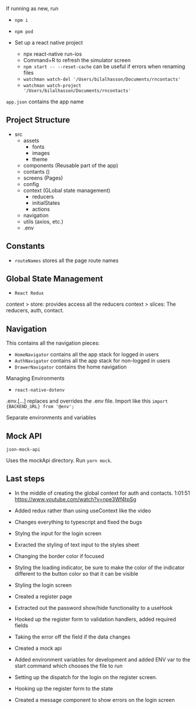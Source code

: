 If running as new, run

- `npm i`
- `npm pod`

- Set up a react native project
  - npx react-native run-ios
  - Command+R to refresh the simulator screen
  - `npm start -- --reset-cache` can be useful if errors when renaming files
  - `watchman watch-del '/Users/bilalhasson/Documents/rncontacts'`
  - `watchman watch-project '/Users/bilalhasson/Documents/rncontacts'`

`app.json` contains the app name

## Project Structure

- src
  - assets
    - fonts
    - images
    - theme
  - components (Reusable part of the app)
  - contants ()
  - screens (Pages)
  - config
  - context (GLobal state management)
    - reducers
    - initialStates
    - actions
  - navigation
  - utils (axios, etc.)
  - .env

## Constants

- `routeNames` stores all the page route names

## Global State Management

- `React Redux`

context > store: provides access all the reducers
context > slices: The reducers, auth, contact.

## Navigation

This contains all the navigation pieces:

- `HomeNavigator` contains all the app stack for logged in users
- `AuthNavigator` contains all the app stack for non-logged in users
- `DrawerNavigator` contains the home navigation

Managing Environments

- `react-native-dotenv`

.env.[...] replaces and overrides the .env file.
Import like this `import {BACKEND_URL} from '@env';`

Separate environments and variables

## Mock API

`json-mock-api`

Uses the mockApi directory. Run `yarn mock`.

## Last steps

- In the middle of creating the global context for auth and contacts. 1:01:51
  https://www.youtube.com/watch?v=npe3Wf4tpSg
- Added redux rather than using useContext like the video
- Changes everything to typescript and fixed the bugs
- Stylng the input for the login screen
- Exracted the styling of text input to the styles sheet
- Changing the border color if focused
- Styling the loading indicator, be sure to make the color of the indicator different to the button color so that it can be visible
- Styling the login screen
- Created a register page
- Extracted out the password show/hide functionality to a useHook
- Hooked up the register form to validation handlers, added required fields
- Taking the error off the field if the data changes
- Created a mock api
- Added environment variables for development and added ENV var to the start command which chooses the file to run

- Setting up the dispatch for the login on the register screen.
- Hooking up the register form to the state

- Created a message component to show errors on the login screen
